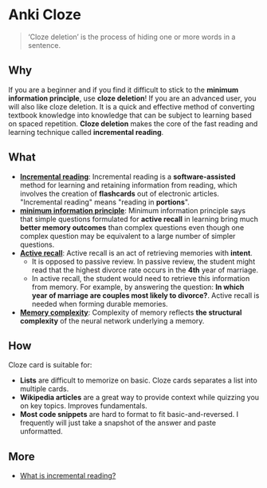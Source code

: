 # Anki Cloze

> ‘Cloze deletion’ is the process of hiding one or more words in a sentence. 


## Why

If you are a beginner and if you find it difficult to stick to the **minimum information principle**, use **cloze deletion**! If you are an advanced user, you will also like cloze deletion. It is a quick and effective method of converting textbook knowledge into knowledge that can be subject to learning based on spaced repetition. **Cloze deletion** makes the core of the fast reading and learning technique called **incremental reading**.


## What

* **[Incremental reading](https://www.wikiwand.com/en/Incremental_reading)**: Incremental reading is a **software-assisted** method for learning and retaining information from reading, which involves the creation of **flashcards** out of electronic articles. "Incremental reading" means "reading in **portions**".
* **[minimum information principle](https://supermemo.guru/wiki/Minimum_information_principle)**: Minimum information principle says that simple questions formulated for **active recall** in learning bring much **better memory outcomes** than complex questions even though one complex question may be equivalent to a large number of simpler questions. 
* **[Active recall](https://supermemo.guru/wiki/Active_recall)**: Active recall is an act of retrieving memories with **intent**. 
	* It is opposed to passive review. In passive review, the student might read that the highest divorce rate occurs in the **4th** year of marriage. 
	* In active recall, the student would need to retrieve this information from memory. For example, by answering the question: **In which year of marriage are couples most likely to divorce?**. Active recall is needed when forming durable memories.
* **[Memory complexity](https://supermemo.guru/wiki/Memory_complexity)**: Complexity of memory reflects **the structural complexity** of the neural network underlying a memory.








## How 

Cloze card is suitable for: 

* **Lists** are difficult to memorize on basic. Cloze cards separates a list into multiple cards.
* **Wikipedia articles** are a great way to provide context while quizzing you on key topics. Improves fundamentals.
* **Most code snippets** are hard to format to fit basic-and-reversed. I frequently will just take a snapshot of the answer and paste unformatted.



## More 

* [What is incremental reading?](https://www.supermemo.com/en/archives1990-2015/help/read)

